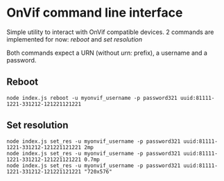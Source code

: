 # OnVif command line interface

Simple utility to interact with OnVif compatible devices.
2 commands are implemented for now: *reboot* and *set resolution*

Both commands expect a URN (without *urn:* prefix), a username and a password.

## Reboot

```
node index.js reboot -u myonvif_username -p password321 uuid:81111-1221-331212-121221121221
```


## Set resolution


```
node index.js set_res -u myonvif_username -p password321 uuid:81111-1221-331212-121221121221 2mp
node index.js set_res -u myonvif_username -p password321 uuid:81111-1221-331212-121221121221 0.7mp
node index.js set_res -u myonvif_username -p password321 uuid:81111-1221-331212-121221121221 "720x576"
```
